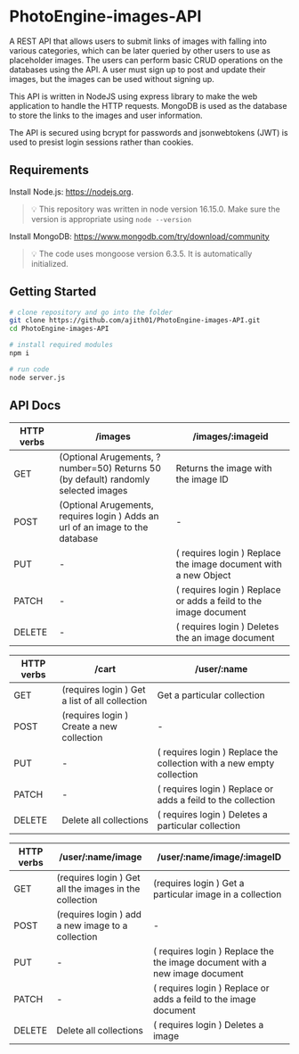 # PhotoEngine-images-API
A REST API that allows users to submit links of images with falling into various categories, which can be later queried by other users to use as placeholder images. The users can perform basic CRUD operations on the databases using the API.  A user must sign up to post and update their images, but the images can be used without signing up. 

This API is written in NodeJS using express library to make the web application to handle the HTTP requests. MongoDB is used as the database to store the links to the images and user information. 

The API is secured using bcrypt for passwords and jsonwebtokens (JWT) is used to presist login sessions rather than cookies.

## Requirements
Install Node.js: https://nodejs.org.
> 💡 This repository was written in node version 16.15.0. Make sure the version is appropriate using `node --version` 

Install MongoDB: https://www.mongodb.com/try/download/community
> 💡 The code uses mongoose version 6.3.5. It is automatically initialized.

## Getting Started
```bash
# clone repository and go into the folder
git clone https://github.com/ajith01/PhotoEngine-images-API.git
cd PhotoEngine-images-API

# install required modules 
npm i

# run code 
node server.js

```
## API Docs


| HTTP verbs  | /images | /images/:imageid  | 
| ------------- | ------------- |--------------|
| GET  | (Optional Arugements, ?number=50) Returns 50 (by default) randomly selected images | Returns the image with the image ID|
| POST  | (Optional Arugements, requires login ) Adds an url of an image to the database   | - |
| PUT  |  -  | ( requires login ) Replace the image document with a new Object|
| PATCH  | - | ( requires login ) Replace or adds a feild to the image document |
| DELETE  | - | ( requires login ) Deletes the an image document|


| HTTP verbs  | /cart | /user/:name  | 
| ------------- | ------------- |--------------|
| GET  | (requires login ) Get a list of all collection | Get a particular collection |
| POST  | (requires login ) Create a new collection | - |
| PUT  |  -  | ( requires login ) Replace the collection with a new empty collection|
| PATCH  | - | ( requires login ) Replace or adds a feild to the collection |
| DELETE  | Delete all collections | ( requires login ) Deletes a particular collection|

| HTTP verbs  | /user/:name/image | /user/:name/image/:imageID | 
| ------------- | ------------- |--------------|
| GET  | (requires login ) Get all the images in the collection | (requires login )  Get a particular image in a collection |
| POST  | (requires login ) add a new image to a collection | - |
| PUT  |  -  | ( requires login ) Replace the the image document with a new image document |
| PATCH  | - | ( requires login ) Replace or adds a feild to the image document |
| DELETE  | Delete all collections | ( requires login ) Deletes a image|
